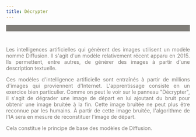 ```yaml
---
title: Décrypter
---
```

<div style="background-color:#807d78;margin-bottom:10px"><br></div>
<br>
<font color="#807d78"><p  style="text-align: justify">Les intelligences artificielles qui génèrent des images utilisent un modèle nommé Diffusion. Il s'agit d'un modèle relativement récent apparu en 2015. Ils permettent, entre autres, de générer des images à partir d'une description textuelle.
</p>
<p  style="text-align: justify">
Ces modèles d'intelligence artificielle sont entraînés à partir de millions d'images qui proviennent d'Internet. L'apprentissage consiste en un exercice bien particulier. Comme on peut le voir sur le panneau "Décrypter", il s'agit de dégrader une image de départ en lui ajoutant du bruit pour obtenir une image bruitée à la fin. Cette image bruitée ne peut plus être reconnue par les humains. À partir de cette image bruitée, l'algorithme de l'IA sera en mesure de reconstituer l'image de départ.</p>

<p  style="text-align: justify">Cela constitue le principe de base des modèles de Diffusion.</p></font>